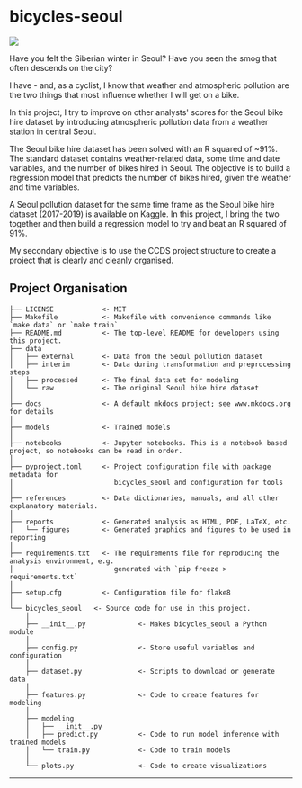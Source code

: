 # bicycles-seoul

<a target="_blank" href="https://cookiecutter-data-science.drivendata.org/">
    <img src="https://img.shields.io/badge/CCDS-Project%20template-328F97?logo=cookiecutter" />
</a>

Have you felt the Siberian winter in Seoul? Have you seen the smog 
that often descends on the city?

I have - and, as a cyclist, I know that weather and atmospheric pollution
are the two things that most influence whether I will get on a bike.

In this project, I try to improve on other analysts' scores for the 
Seoul bike hire dataset by introducing atmospheric pollution data 
from a weather station in central Seoul.

The Seoul bike hire dataset has been solved with an R squared of ~91%.
The standard dataset contains weather-related data, some time and date variables,
and the number of bikes hired in Seoul. The objective is to build a regression model
that predicts the number of bikes hired, given the weather and time variables.

A Seoul pollution dataset for the same time frame as the Seoul bike hire dataset
(2017-2019) is available on Kaggle. In this project, I bring the two together and then
build a regression model to try and beat an R squared of 91%.

My secondary objective is to use the CCDS project structure to create a project that is
clearly and cleanly organised.

## Project Organisation

```
├── LICENSE            <- MIT
├── Makefile           <- Makefile with convenience commands like `make data` or `make train`
├── README.md          <- The top-level README for developers using this project.
├── data
│   ├── external       <- Data from the Seoul pollution dataset
│   ├── interim        <- Data during transformation and preprocessing steps
│   ├── processed      <- The final data set for modeling
│   └── raw            <- The original Seoul bike hire dataset
│
├── docs               <- A default mkdocs project; see www.mkdocs.org for details
│
├── models             <- Trained models
│
├── notebooks          <- Jupyter notebooks. This is a notebook based project, so notebooks can be read in order.
│
├── pyproject.toml     <- Project configuration file with package metadata for 
│                         bicycles_seoul and configuration for tools
│
├── references         <- Data dictionaries, manuals, and all other explanatory materials.
│
├── reports            <- Generated analysis as HTML, PDF, LaTeX, etc.
│   └── figures        <- Generated graphics and figures to be used in reporting
│
├── requirements.txt   <- The requirements file for reproducing the analysis environment, e.g.
│                         generated with `pip freeze > requirements.txt`
│
├── setup.cfg          <- Configuration file for flake8
│
└── bicycles_seoul   <- Source code for use in this project.
    │
    ├── __init__.py             <- Makes bicycles_seoul a Python module
    │
    ├── config.py               <- Store useful variables and configuration
    │
    ├── dataset.py              <- Scripts to download or generate data
    │
    ├── features.py             <- Code to create features for modeling
    │
    ├── modeling                
    │   ├── __init__.py 
    │   ├── predict.py          <- Code to run model inference with trained models          
    │   └── train.py            <- Code to train models
    │
    └── plots.py                <- Code to create visualizations
```

--------

